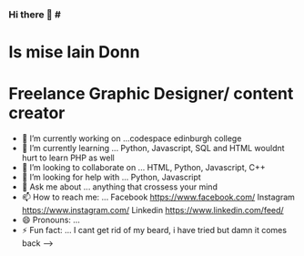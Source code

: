 ### Hi there 👋 # <h1> Is mise Iain Donn

# Freelance Graphic Designer/ content creator



- 🔭 I’m currently working on ...codespace edinburgh college
- 🌱 I’m currently learning ... Python, Javascript, SQL and HTML wouldnt hurt to learn PHP as well 
- 👯 I’m looking to collaborate on ... HTML, Python, Javascript, C++
- 🤔 I’m looking for help with ... Python, Javascript
- 💬 Ask me about ... anything that crossess your mind
- 📫 How to reach me: ... Facebook https://www.facebook.com/ Instagram https://www.instagram.com/ Linkedin https://www.linkedin.com/feed/
- 😄 Pronouns: ...
- ⚡ Fun fact: ... I cant get rid of my beard, i have tried but damn it comes back
-->
